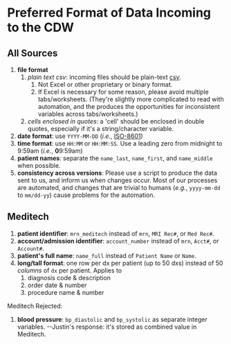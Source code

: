 Preferred Format of Data Incoming to the CDW
=================

All Sources
-----------------

1. **file format**
    1. *plain text csv*: incoming files should be plain-text [csv](https://en.wikipedia.org/wiki/Comma-separated_values).  
        1. Not Excel or other proprietary or binary format.
        1. If Excel is necessary for some reason, please avoid multiple tabs/worksheets.  (They're slightly more complicated to read with automation, and the produces the opportunities for inconsistent variables across tabs/worksheets.)
    1. *cells enclosed in quotes*: a 'cell' should be enclosed in double quotes, especially if it's a string/character variable.
1. **date format**: use `YYYY-MM-DD` (*i.e.*, [ISO-8601](https://www.explainxkcd.com/wiki/index.php/1179:_ISO_8601))
1. **time format**: use `HH:MM` or `HH:MM:SS`.  Use a leading zero from midnight to 9:59am (*i.e.*, **0**9:59am) 
1. **patient names**: separate the `name_last`, `name_first`, and `name_middle` when possible.
1. **consistency across versions**: Please use a script to produce the data sent to us, and inform us when changes occur.  Most of our processes are automated, and changes that are trivial to humans (*e.g.*, `yyyy-mm-dd` to `mm/dd-yy`) cause problems for the automation.

Meditech
-----------------

1. **patient identifier**: `mrn_meditech` instead of `mrn`, `MRI Rec#`, or `Med Rec#`.
1. **account/admission identifier**: `account_number` instead of `mrn`, `Acct#`, or `Account#`.
1. **patient's full name**: `name_full` instead of `Patient Name` or `Name`.
1. **long/tall format**: one row per dx per patient (up to 50 dxs) instead of 50 *columns* of `dx` per patient.  Applies to
    1. diagnosis code & description
    1. order date & number
    1. procedure name & number

Meditech Rejected:
1. **blood pressure**: `bp_diastolic` and `bp_systolic` as separate integer variables.  --Justin's response: it's stored as combined value in Meditech.
